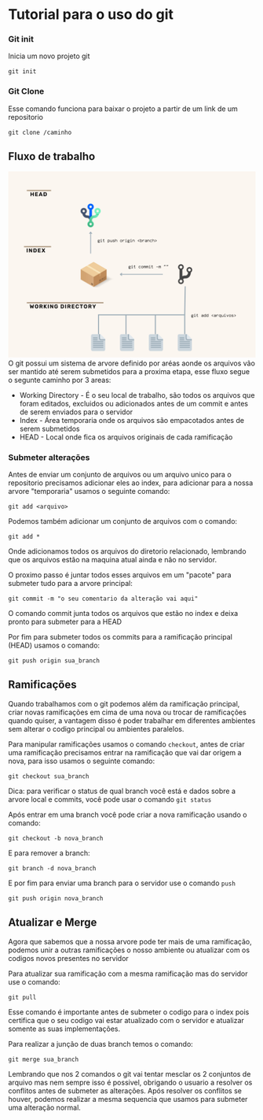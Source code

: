 # Tutorial para o uso do git

### Git init

Inicia um novo projeto git
```
git init
```

### Git Clone

Esse comando funciona para baixar o projeto a partir de um link de um repositorio
```
git clone /caminho
```

## Fluxo de trabalho
 ![](1.png)
O git possui um sistema de arvore definido por aréas aonde os arquivos vão ser mantido até serem submetidos para a proxima etapa, esse fluxo segue o segunte caminho por 3 areas:

* Working Directory - É o seu local de trabalho, são todos os arquivos que foram editados, excluidos ou adicionados antes de um commit e antes de serem enviados para o servidor
* Index - Área temporaria onde os arquivos são empacotados antes de serem submetidos
* HEAD - Local onde fica os arquivos originais de cada ramificação

### Submeter alterações

Antes de enviar um conjunto de arquivos ou um arquivo unico para o repositorio precisamos adicionar eles ao index, para adicionar para a nossa arvore "temporaria" usamos o seguinte comando:
```
git add <arquivo>
```
Podemos também adicionar um conjunto de arquivos com o comando:
```
git add *
```
Onde adicionamos todos os arquivos do diretorio relacionado, lembrando que os arquivos estão na maquina atual ainda e não no servidor.

O proximo passo é juntar todos esses arquivos em um "pacote" para submeter tudo para a arvore principal:

````
git commit -m "o seu comentario da alteração vai aqui"
````

O comando commit junta todos os arquivos que estão no index e deixa pronto para submeter para a HEAD

Por fim para submeter todos os commits para a ramificação principal (HEAD) usamos o comando:
````
git push origin sua_branch
````

## Ramificações

Quando trabalhamos com o git podemos além da ramificação principal, criar novas ramificações em cima de uma nova ou trocar de ramificações quando quiser, a vantagem disso é poder trabalhar em diferentes ambientes sem alterar o codigo principal ou ambientes paralelos.

Para manipular ramificações usamos o comando ````checkout````, antes de criar uma ramificação precisamos entrar na ramificação que vai dar origem a nova, para isso usamos o seguinte comando:

````
git checkout sua_branch
````
Dica: para verificar o status de qual branch você está e dados sobre a arvore local e commits, você pode usar o comando ```` git status ````

Após entrar em uma branch você pode criar a nova ramificação usando o comando:
````
git checkout -b nova_branch
````

E para remover a branch:
````
git branch -d nova_branch
````
 E por fim para enviar uma branch para o servidor use o comando ````push````
 ````
 git push origin nova_branch
````
## Atualizar e Merge
Agora que sabemos que a nossa arvore pode ter mais de uma ramificação, podemos unir a outras ramificações o nosso ambiente ou atualizar com os codigos novos presentes no servidor

Para atualizar sua ramificação com a mesma ramificação mas do servidor use o comando:
````
git pull
````
Esse comando é importante antes de submeter o codigo para o index pois certifica que o seu codigo vai estar atualizado com o servidor e atualizar somente as suas implementações.

Para realizar a junção de duas branch temos o comando:
````
git merge sua_branch
````
 Lembrando que nos 2 comandos o git vai tentar mesclar os 2 conjuntos de arquivo mas nem sempre isso é possivel, obrigando o usuario a resolver os conflitos antes de submeter as alterações.
 Após resolver os conflitos se houver, podemos realizar a mesma sequencia que usamos para submeter uma alteração normal.
 
 
 
